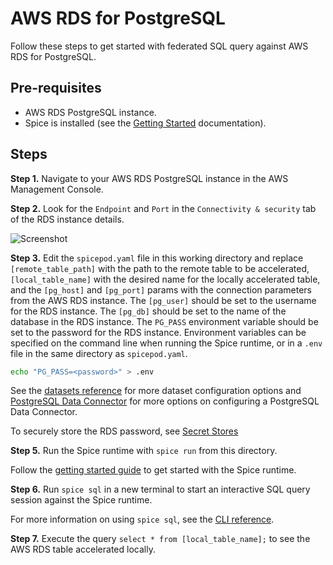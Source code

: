 # AWS RDS for PostgreSQL

Follow these steps to get started with federated SQL query against AWS RDS for PostgreSQL.

## Pre-requisites

- AWS RDS PostgreSQL instance.
- Spice is installed (see the [Getting Started](https://docs.spiceai.org/getting-started) documentation).

## Steps

**Step 1.** Navigate to your AWS RDS PostgreSQL instance in the AWS Management Console.

**Step 2.** Look for the `Endpoint` and `Port` in the `Connectivity & security` tab of the RDS instance details.

![Screenshot](./aws-rds.png)

**Step 3.** Edit the `spicepod.yaml` file in this working directory and replace `[remote_table_path]` with the path to the remote table to be accelerated, `[local_table_name]` with the desired name for the locally accelerated table, and the `[pg_host]` and `[pg_port]` params with the connection parameters from the AWS RDS instance. The `[pg_user]` should be set to the username for the RDS instance. The `[pg_db]` should be set to the name of the database in the RDS instance. The `PG_PASS` environment variable should be set to the password for the RDS instance. Environment variables can be specified on the command line when running the Spice runtime, or in a `.env` file in the same directory as `spicepod.yaml`.

```bash
echo "PG_PASS=<password>" > .env
```

See the [datasets reference](https://docs.spiceai.org/reference/spicepod/datasets) for more dataset configuration options and [PostgreSQL Data Connector](https://docs.spiceai.org/data-connectors/postgres) for more options on configuring a PostgreSQL Data Connector.

To securely store the RDS password, see [Secret Stores](https://docs.spiceai.org/components/secret-stores)

**Step 5.** Run the Spice runtime with `spice run` from this directory.

Follow the [getting started guide](https://docs.spiceai.org/getting-started) to get started with the Spice runtime.

**Step 6.** Run `spice sql` in a new terminal to start an interactive SQL query session against the Spice runtime.

For more information on using `spice sql`, see the [CLI reference](https://docs.spiceai.org/cli/reference/sql).

**Step 7.** Execute the query `select * from [local_table_name];` to see the AWS RDS table accelerated locally.
